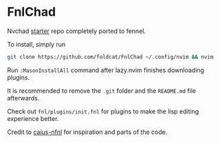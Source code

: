 # FnlChad

Nvchad [starter](https://github.com/NvChad/starter/tree/main) repo 
completely ported to fennel.

To install, simply run 
```bash
git clone https://github.com/foldcat/FnlChad ~/.config/nvim && nvim
```
Run `:MasonInstallAll` command after lazy.nvim finishes 
downloading plugins.

It is recommended to remove the `.git` folder and the `README.md` 
file afterwards.

Check out `fnl/plugins/init.fnl` for plugins to make the lisp
editing experience better.

Credit to [cajus-nfnl](https://github.com/rafaeldelboni/cajus-nfnl)
for inspiration and parts of the code.
